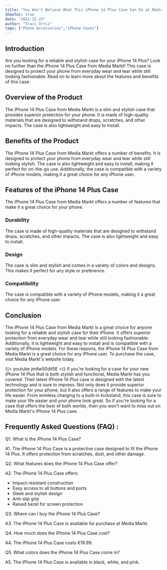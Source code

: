 ```yaml
---
title: "You Won't Believe What This iPhone 14 Plus Case Can Do at Media Markt!"
ShowToc: true 
date: "2022-12-23"
author: "Traci Ortiz" 
tags: ["Phone Accessories","iPhone Cases"]
---
```

## Introduction
Are you looking for a reliable and stylish case for your iPhone 14 Plus? Look no further than the iPhone 14 Plus Case from Media Markt! This case is designed to protect your phone from everyday wear and tear while still looking fashionable. Read on to learn more about the features and benefits of this case.

## Overview of the Product
The iPhone 14 Plus Case from Media Markt is a slim and stylish case that provides superior protection for your phone. It is made of high-quality materials that are designed to withstand drops, scratches, and other impacts. The case is also lightweight and easy to install.

## Benefits of the Product
The iPhone 14 Plus Case from Media Markt offers a number of benefits. It is designed to protect your phone from everyday wear and tear while still looking stylish. The case is also lightweight and easy to install, making it perfect for on-the-go use. Additionally, the case is compatible with a variety of iPhone models, making it a great choice for any iPhone user.

## Features of the iPhone 14 Plus Case
The iPhone 14 Plus Case from Media Markt offers a number of features that make it a great choice for your phone. 

### Durability
The case is made of high-quality materials that are designed to withstand drops, scratches, and other impacts. The case is also lightweight and easy to install.

### Design
The case is slim and stylish and comes in a variety of colors and designs. This makes it perfect for any style or preference.

### Compatibility
The case is compatible with a variety of iPhone models, making it a great choice for any iPhone user.

## Conclusion
The iPhone 14 Plus Case from Media Markt is a great choice for anyone looking for a reliable and stylish case for their iPhone. It offers superior protection from everyday wear and tear while still looking fashionable. Additionally, it is lightweight and easy to install and is compatible with a variety of iPhone models. For these reasons, the iPhone 14 Plus Case from Media Markt is a great choice for any iPhone user. To purchase the case, visit Media Markt's website today.

{{< youtube jmAw50dit5E >}} 
If you're looking for a case for your new iPhone 14 Plus that is both stylish and functional, Media Markt has you covered. Their latest iPhone 14 Plus case is designed with the latest technology and is sure to impress. Not only does it provide superior protection for your phone, but it also offers a range of features to make your life easier. From wireless charging to a built-in kickstand, this case is sure to make your life easier and your phone look great. So if you're looking for a case that offers the best of both worlds, then you won't want to miss out on Media Markt's iPhone 14 Plus case.

## Frequently Asked Questions (FAQ) :
Q1. What is the iPhone 14 Plus Case?

A1. The iPhone 14 Plus Case is a protective case designed to fit the iPhone 14 Plus. It offers protection from scratches, dust, and other damage.

Q2. What features does the iPhone 14 Plus Case offer?

A2. The iPhone 14 Plus Case offers: 
- Impact-resistant construction 
- Easy access to all buttons and ports 
- Sleek and stylish design 
- Anti-slip grip 
- Raised bezel for screen protection

Q3. Where can I buy the iPhone 14 Plus Case?

A3. The iPhone 14 Plus Case is available for purchase at Media Markt.

Q4. How much does the iPhone 14 Plus Case cost?

A4. The iPhone 14 Plus Case costs €19.99.

Q5. What colors does the iPhone 14 Plus Case come in?

A5. The iPhone 14 Plus Case is available in black, white, and pink.


